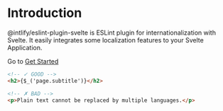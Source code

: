 # Introduction

@intlify/eslint-plugin-svelte is ESLint plugin for internationalization with Svelte. It easily integrates some localization features to your Svelte Application.

Go to [Get Started](./started.md)

<eslint-code-block :rules="{ '@intlify/svelte/no-raw-text': 'error' }">

<!-- eslint-skip -->

```html
<!-- ✓ GOOD -->
<h2>{$_('page.subtitle')}</h2>

<!-- ✗ BAD -->
<p>Plain text cannot be replaced by multiple languages.</p>
```

</eslint-code-block>
